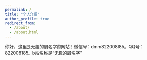 ```yaml
---
permalink: /
title: "个人介绍"
author_profile: true
redirect_from: 
  - /about/
  - /about.html
---
```


你好，这里是无趣的屑名字的网站！微信号：dmm822008185。QQ号：822008185。b站名称是“无趣的屑名字”
